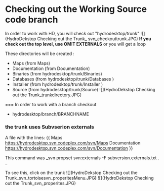# Checking out the Working Source code branch
In order to work with HD, you will check out "hydrodesktop/trunk"
![](HydroDekstop Checking out the Trunk_ svn_checkouttrunk.JPG)
**If you check out the top level, use OMIT EXTERNALS** or you will get a loop

These directories will be created :
* Maps (from Maps)
* Documentation (from Documentation)
* Binaries (from hydrodesktop/trunk/Binaries)
* Databases (from hydrodesktop/trunk/Databases )
* Installer (from hydrodesktop/trunk/Installer )
* Source (from hydrodesktop/trunk/Source)
![](HydroDekstop Checking out the Trunk_trunkdirectory.JPG)

===
In order to work with a branch checkout 
* hydrodesktop/branch/BRANCHNAME


### the trunk uses Subvserion externals
A file with the lines:
{{
Maps https://hydrodesktop.svn.codeplex.com/svn/Maps
Documentation https://hydrodesktop.svn.codeplex.com/svn/Documentation
}}

This command was 
_svn propset svn:externals -F subversion.externals.txt . _

To see this, click on the trunk
![](HydroDekstop Checking out the Trunk_svn_tortoisesvn_properitesMenu.JPG)
![](HydroDekstop Checking out the Trunk_svn_properites.JPG)